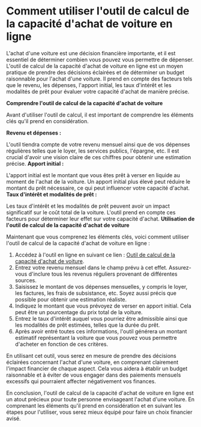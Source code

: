 Comment utiliser l'outil de calcul de la capacité d'achat de voiture en ligne
=============================================================================

L'achat d'une voiture est une décision financière importante, et il est essentiel de déterminer combien vous pouvez vous permettre de dépenser. L'outil de calcul de la capacité d'achat de voiture en ligne est un moyen pratique de prendre des décisions éclairées et de déterminer un budget raisonnable pour l'achat d'une voiture. Il prend en compte des facteurs tels que le revenu, les dépenses, l'apport initial, les taux d'intérêt et les modalités de prêt pour évaluer votre capacité d'achat de manière précise.

**Comprendre l'outil de calcul de la capacité d'achat de voiture**

Avant d'utiliser l'outil de calcul, il est important de comprendre les éléments clés qu'il prend en considération.

**Revenu et dépenses :**

L'outil tiendra compte de votre revenu mensuel ainsi que de vos dépenses régulières telles que le loyer, les services publics, l'épargne, etc. Il est crucial d'avoir une vision claire de ces chiffres pour obtenir une estimation précise. **Apport initial :**

L'apport initial est le montant que vous êtes prêt à verser en liquide au moment de l'achat de la voiture. Un apport initial plus élevé peut réduire le montant du prêt nécessaire, ce qui peut influencer votre capacité d'achat. **Taux d'intérêt et modalités de prêt :**

Les taux d'intérêt et les modalités de prêt peuvent avoir un impact significatif sur le coût total de la voiture. L'outil prend en compte ces facteurs pour déterminer leur effet sur votre capacité d'achat. **Utilisation de l'outil de calcul de la capacité d'achat de voiture**

Maintenant que vous comprenez les éléments clés, voici comment utiliser l'outil de calcul de la capacité d'achat de voiture en ligne :

1. Accédez à l'outil en ligne en suivant ce lien : [Outil de calcul de la capacité d'achat de voiture](https://www.onlinecalculatorsfree.com/fr/financial/car-affordability-calculator.html).
2. Entrez votre revenu mensuel dans le champ prévu à cet effet. Assurez-vous d'inclure tous les revenus réguliers provenant de différentes sources.
3. Saisissez le montant de vos dépenses mensuelles, y compris le loyer, les factures, les frais de subsistance, etc. Soyez aussi précis que possible pour obtenir une estimation réaliste.
4. Indiquez le montant que vous prévoyez de verser en apport initial. Cela peut être un pourcentage du prix total de la voiture.
5. Entrez le taux d'intérêt auquel vous pourriez être admissible ainsi que les modalités de prêt estimées, telles que la durée du prêt.
6. Après avoir entré toutes ces informations, l'outil générera un montant estimatif représentant la voiture que vous pouvez vous permettre d'acheter en fonction de ces critères.

En utilisant cet outil, vous serez en mesure de prendre des décisions éclairées concernant l'achat d'une voiture, en comprenant clairement l'impact financier de chaque aspect. Cela vous aidera à établir un budget raisonnable et à éviter de vous engager dans des paiements mensuels excessifs qui pourraient affecter négativement vos finances.

En conclusion, l'outil de calcul de la capacité d'achat de voiture en ligne est un atout précieux pour toute personne envisageant l'achat d'une voiture. En comprenant les éléments qu'il prend en considération et en suivant les étapes pour l'utiliser, vous serez mieux équipé pour faire un choix financier avisé.